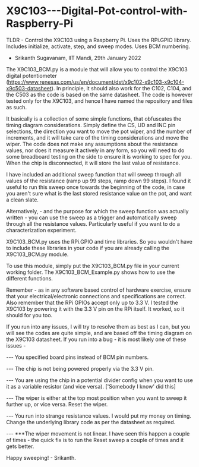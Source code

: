 # X9C103---Digital-Pot-control-with-Raspberry-Pi
TLDR - Control the X9C103 using a Raspberry Pi. Uses the RPi.GPIO library. Includes initialize, activate, step, and sweep modes. Uses BCM numbering. 
- Srikanth Sugavanam, IIT Mandi, 29th January 2022

The X9C103_BCM.py is a module that will allow you to control the X9C103 digital potentiometer (https://www.renesas.com/us/en/document/dst/x9c102-x9c103-x9c104-x9c503-datasheet). In principle, it should also work for the C102, C104, and the C503 as the code is based on the same datasheet. The code is however tested only for the X9C103, and hence I have named the repository and files as such. 

It basically is a collection of some simple functions, that obfuscates the timing diagram considerations. Simply define the CS, UD and INC pin selections, the direction you want to move the pot wiper, and the number of increments, and it will take care of the timing considerations and move the wiper. The code does not make any assumptions about the resistance values, nor does it measure it actively in any form, so you will need to do some breadboard testing on the side to ensure it is working to spec for you. When the chip is disconnected, it will store the last value of resistance. 

I have included an additional sweep function that will sweep through all values of the resistance (ramp up 99 steps, ramp down 99 steps). I found it useful to run this sweep once towards the beginning of the code, in case you aren't sure what is the last stored resistance value on the pot, and want a clean slate. 

Alternatively, - and the purpose for which the sweep function was actually written - you can use the sweep as a trigger and automatically sweep through all the resistance values. Particularly useful if you want to do a characterization experiment. 

X9C103_BCM.py uses the RPi.GPIO and time libraries. So you wouldn't have to include these libraries in your code if you are already calling the X9C103_BCM.py module.

To use this module, simply put the X9C103_BCM.py file in your current working folder. The X9C103_BCM_Example.py shows how to use the different functions. 

Remember - as in any software based control of hardware exercise, ensure that your electrical/electronic connections and specifications are correct. Also remember that the RPi GPIOs accept only up to 3.3 V. I tested the X9C103 by powering it with the 3.3 V pin on the RPi itself. It worked, so it should for you too.

If you run into any issues, I will try to resolve them as best as I can, but you will see the codes are quite simple, and are based off the timing diagram on the X9C103 datasheet. If you run into a bug - it is most likely one of these issues - 

--- You specified board pins instead of BCM pin numbers.

--- The chip is not being powered properly via the 3.3 V pin. 

--- You are using the chip in a potential divider config when you want to use it as a variable resistor (and vice versa). ['Somebody I know' did this]

--- The wiper is either at the top most position when you want to sweep it further up, or vice versa. Reset the wiper.

--- You run into strange resistance values. I would put my money on timing. Change the underlying library code as per the datasheet as required. 

--- ***The wiper movement is not linear. I have seen this happen a couple of times - the quick fix is to run the Reset sweep a couple of times and it gets better.

Happy sweeping! - Srikanth. 
